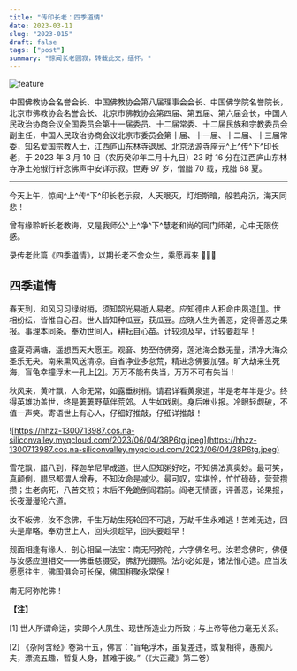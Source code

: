 ```yaml
---
title: "传印长老：四季道情"
date: 2023-03-11
slug: "2023-015"
draft: false
tags: ["post"]
summary: "惊闻长老圆寂，转载此文，缅怀。"
---
```


![feature](https://cos.justgoidea.com/justgoidea/uPic/2023/06/04/PrcGQI.jpg)

中国佛教协会名誉会长、中国佛教协会第八届理事会会长、中国佛学院名誉院长，北京市佛教协会名誉会长、北京市佛教协会第四届、第五届、第六届会长，中国人民政治协商会议全国委员会第十一届委员、十二届常委、十二届民族和宗教委员会副主任，中国人民政治协商会议北京市委员会第十届、十一届、十二届、十三届常委，知名爱国宗教人士，江西庐山东林寺退居、北京法源寺座元^上^传^下^印长老，于 2023 年 3 月 10 日（农历癸卯年二月十九日）23 时 16 分在江西庐山东林寺净土苑俶行轩念佛声中安详示寂。世寿 97 岁，僧腊 70 载，戒腊 68 夏。

---

今天上午，惊闻^上^传^下^印长老示寂，人天眼灭，灯炬斯暗，般若舟沉，海天同悲！


曾有缘聆听长老教诲，又是我师公^上^净^下^慧老和尚的同门师弟，心中无限伤感。

录传老此篇《四季道情》，以期长老不舍众生，乘愿再来 🙏🙏🙏

## 四季道情

春天到，和风习习绿树梢，须知韶光易逝人易老。应知德由人积命由夙造[[1]](https://www.notion.so/49b4d0a525b048e2bc2d65d655060f95?pvs=21)。世相纷纭，皆惟自心召。世人皆知种瓜豆，获瓜豆。应晓人生为善恶，定得善恶之果报。事理本同条。奉劝世间人，耕耘自心苗。计较须及早，计较要趁早！

盛夏荷满塘，遥想西天大愿王。观音、势至侍佛旁，莲池海会数无量，清净大海众圣乐无央。南来熏风送清凉。自省净业多怠荒，精进念佛要加强。旷大劫来生死海，盲龟幸撞浮木一孔上[[2]](https://www.notion.so/49b4d0a525b048e2bc2d65d655060f95?pvs=21)。万万不能有失当，万万不可有失当！

秋风来，黄叶飘，人命无常，如露垂树梢。请君详看黄泉道，半是老年半是少。终得英雄功盖世，终是萋萋野草伴荒郊。人生如戏剧。身后唯业报。冷眼轻觑破，不值一声笑。寄语世上有心人，仔细好推敲，仔细详推敲！

![https://hhzz-1300713987.cos.na-siliconvalley.myqcloud.com/2023/06/04/38P6tg.jpeg](https://hhzz-1300713987.cos.na-siliconvalley.myqcloud.com/2023/06/04/38P6tg.jpeg)

雪花飘，腊八到，释迦牟尼早成道。世人但知粥好吃，不知佛法真奥妙。最可笑，真颠倒，腊尽都谓人增寿，不知汝命是减少。最可叹，实堪怜，忙忙碌碌，营营攒攒；生老病死，八苦交煎；末后不免跪倒阎君前。阎老无情面，评善恶，论果报，长夜漫漫轮六道。

汝不皈佛，汝不念佛，千生万劫生死轮回不可逃，万劫千生永难逃！苦难无边，回头是岸咯。奉劝世上人，回头须趁早，回头要趁早！

觌面相逢有缘人，剖心相呈一法宝：南无阿弥陀，六字佛名号。汝若念佛时，佛便与汝感应道相交——佛垂慈摄受，佛舒光摄照。法尔必如是，诸法惟心造。应当发愿愿往生，佛国俱会可长保，佛国相聚永常保！

南无阿弥陀佛！

**【注】**

[1] 世人所谓命运，实即个人夙生、现世所造业力所致；与上帝等他力毫无关系。

[2] 《杂阿含经》卷第十五，佛言：“盲龟浮木，虽复差违，或复相得，愚痴凡夫，漂流五趣，暂复人身，甚难于彼。”（《大正藏》第二卷）